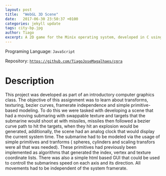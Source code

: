 ```yaml
---
layout: post
title:  "WebGL 3D Scene"
date:   2017-06-30 23:50:37 +0100
categories: jekyll update
tags: city-bp.jpg
author: Tiago
excerpt: A 2D game for the Minix operating system, developed in C using only the C standard library and Minix's OS API.
---
```


Programing Language: `JavaScript`

Repository: [`https://github.com/TiagoJoseMagalhaes/cgra`](https://github.com/TiagoJoseMagalhaes/cgra)

# Description

This project was developed as part of an introductory computer graphics class. The objective of this assignment was to learn about transforms, texturing, bezier curves, framerate independence and simple primitive-based modeling. To do this we were tasked with developing a scene that had a moving submaring with swappable texture and targets that the submarine would shoot at with missiles, missiles then followed a bezier curve path to hit the targets, when they hit an explosion would be generated, additionally, the scene had an analog clock that would display the current system time. The submarine had to be modeled via the usage of simple primitives and tranforms ( spheres, cylinders and scaling transfors were all that was needed). These primitives had previously been implemented as algorithms that generated the index, vertex and texture coordinate lists. There was also a simple html based GUI that could be used to controll the submarines speed on each axis and its direction. All movements had to be independent of the system framerate.